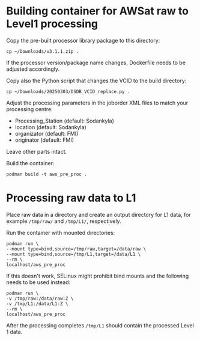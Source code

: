 # Building container for AWSat raw to Level1 processing

Copy the pre-built processor library package to this directory:

    cp ~/Downloads/v3.1.1.zip .

If the processor version/package name changes, Dockerfile needs to be
adjusted accordingly.

Copy also the Python script that changes the VCID to the build directory:

    cp ~/Downloads/20250303/DSDB_VCID_replace.py .

Adjust the processing parameters in the joborder XML files to match
your processing centre:

  * Processing_Station (default: Sodankyla)
  * location (default: Sodankyla)
  * organizator (default: FMI)
  * originator (default: FMI)

Leave other parts intact.

Build the container:

    podman build -t aws_pre_proc .

# Processing raw data to L1

Place raw data in a directory and create an output directory for L1
data, for example `/tmp/raw/` and `/tmp/L1/`, respectively.

Run the container with mounted directories:

    podman run \
    --mount type=bind,source=/tmp/raw,target=/data/raw \
    --mount type=bind,source=/tmp/L1,target=/data/L1 \
    --rm \
    localhost/aws_pre_proc

If this doesn't work, SELinux might prohibit bind mounts and the following
needs to be used instead:

    podman run \
    -v /tmp/raw:/data/raw:Z \
    -v /tmp/L1:/data/L1:Z \
    --rm \
    localhost/aws_pre_proc

After the processing completes `/tmp/L1` should contain the processed
Level 1 data.

